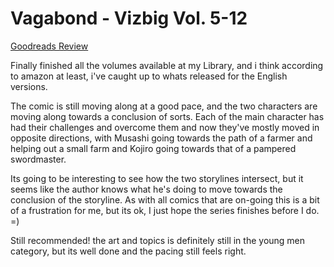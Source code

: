 # Vagabond - Vizbig Vol. 5-12
[Goodreads Review](https://www.goodreads.com/review/show/7558473802)

Finally finished all the volumes available at my Library, and i think according to amazon at least, i've caught up to whats released for the English versions.

The comic is still moving along at a good pace, and the two characters are moving along towards a conclusion of sorts. Each of the main character has had their challenges and overcome them and now they've mostly moved in opposite directions, with Musashi going towards the path of a farmer and helping out a small farm and Kojiro going towards that of a pampered swordmaster.

Its going to be interesting to see how the two storylines intersect, but it seems like the author knows what he's doing to move towards the conclusion of the storyline. As with all comics that are on-going this is a bit of a frustration for me, but its ok, I just hope the series finishes before I do. =)

Still recommended! the art and topics is definitely still in the young men category, but its well done and the pacing still feels right.

